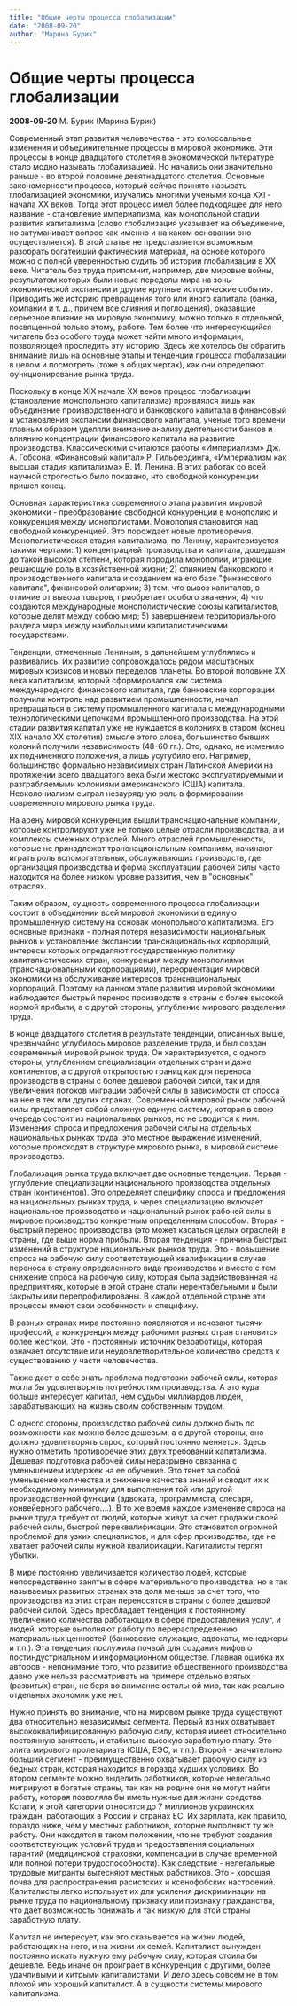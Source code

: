 ```yaml
---
title: "Общие черты процесса глобализации"
date: "2008-09-20"
author: "Марина Бурик"
---
```


# Общие черты процесса глобализации

**2008-09-20** М. Бурик (Марина Бурик)

Современный этап развития человечества - это колоссальные изменения и объединительные процессы в мировой экономике. Эти процессы в конце двадцатого столетия в экономической литературе стало модно называть глобализацией. Но начались они значительно раньше - во второй половине девятнадцатого столетия. Основные закономерности процесса, который сейчас принято называть глобализацией экономики, изучались многими учеными конца ХXІ ­ начала XX веков. Тогда этот процесс имел более подходящее для него название - становление империализма, как монопольной стадии развития капитализма (слово глобализация указывает на объединение, но затуманивает вопрос как именно и на каком основании оно осуществляется). В этой статье не представляется возможным разобрать богатейший фактический материал, на основе которого можно с полной уверенностью судить об истории глобализации в ХХ веке. Читатель без труда припомнит, например, две мировые войны, результатом которых были новые переделы мира на зоны экономической экспансии и другие крупные исторические события. Приводить же историю превращения того или иного капитала (банка, компании и т. д., причем все слияния и поглощения), оказавшие серьезное влияние на мировую экономику, можно только в отдельной, посвященной только этому, работе. Тем более что интересующийся читатель без особого труда может найти много информации, позволяющей проследить эту историю. Здесь же хотелось бы обратить внимание лишь на основные этапы и тенденции процесса глобализации в целом и посмотреть (тоже в общих чертах), как они определяют функционирование рынка труда.

Поскольку в конце ХIX начале XX веков процесс глобализации (становление монопольного капитализма) проявлялся лишь как объединение производственного и банковского капитала в финансовый и установления экспансии финансового капитала, ученые того времени главным образом уделяли внимание анализу деятельности банков и влиянию концентрации финансового капитала на развитие производства. Классическими считаются работы «Империализм» Дж. А. Гобсона, «Финансовый капитал» Р. Гильфердинга, «Империализм как высшая стадия капитализма» В. И. Ленина. В этих работах со всей научной строгостью было показано, что свободной конкуренции пришел конец.

Основная характеристика современного этапа развития мировой экономики - преобразование свободной конкуренции в монополию и конкуренция между монополистами. Монополия становится над свободной конкуренцией. Это порождает новые противоречия. Монополистическая стадия капитализма, по Ленину, характеризуется такими чертами: 1) концентрацией производства и капитала, дошедшая до такой высокой степени, которая породила монополии, играющие решающую роль в хозяйственной жизни; 2) слиянием банковского и производственного капитала и созданием на его базе "финансового капитала", финансовой олигархии; 3) тем, что вывоз капиталов, в отличие от вывоза товаров, приобретает особого значения; 4) что создаются международные монополистические союзы капиталистов, которые делят между собою мир; 5) завершением территориального раздела мира между наибольшими капиталистическими государствами.

Тенденции, отмеченные Лениным, в дальнейшем углублялись и развивались. Их развитие сопровождалось рядом масштабных мировых кризисов и новых переделов планеты. Во второй половине ХХ века капитализм, который сформировался как система международного финансового капитала, где банковские корпорации получили контроль над развитием промышленности, начал превращаться в систему промышленного капитала с международными технологическими цепочками промышленного производства. На этой стадии развития капитал уже не нуждается в колониях в старом (конец ХIХ начало ХХ столетия) смысле этого слова, большинство бывших колоний получили независимость (48-60 гг.). Это, однако, не изменило их подчиненного положения, а лишь усугубило его. Например, большинство формально независимых стран Латинской Америки на протяжении всего двадцатого века были жестоко эксплуатируемыми и разграбляемыми колониями американского (США) капитала. Неоколониализм сыграл незаурядную роль в формировании современного мирового рынка труда.

На арену мировой конкуренции вышли транснациональные компании, которые контролируют уже не только целые отрасли производства, а и комплексы смежных отраслей. Много отраслей промышленности, которые не принадлежат транснациональным компаниям, начинают играть роль вспомогательных, обслуживающих производств, где организация производства и форма эксплуатации рабочей силы часто находится на более низком уровне развития, чем в "основных" отраслях.

Таким образом, сущность современного процесса глобализации состоит в объединении всей мировой экономики в единую промышленную систему на основах монопольного капитализма. Его основные признаки - полная потеря независимости национальных рынков и установление экспансии транснациональных корпораций, интересы которых определяют государственную политику капиталистических стран, конкуренция между монополиями (транснациональными корпорациями), переориентация мировой экономики на обслуживание интересов транснациональных корпораций. Поэтому на данном этапе развития мировой экономики наблюдается быстрый перенос производств в страны с более высокой нормой прибыли, а с другой стороны, углубление мирового разделения труда.

В конце двадцатого столетия в результате тенденций, описанных выше, чрезвычайно углубилось мировое разделение труда, и был создан современный мировой рынок труда. Он характеризуется, с одного стороны, углублением специализации отдельных стран и даже континентов, а с другой ­ открытостью границ как для переноса производств в страны с более дешевой рабочей силой, так и для увеличения потоков миграции рабочей силы в зависимости от спроса на нее в тех или других странах. Современной мировой рынок рабочей силы представляет собой сложную единую систему, которая в свою очередь состоит из национальных рынков, но не сводится к ним. Изменения спроса и предложения рабочей силы на отдельных национальных рынках труда ­ это местное выражение изменений, которые происходят в структуре мирового рынка, в мировой системе производства.

Глобализация рынка труда включает две основные тенденции. Первая - углубление специализации национального производства отдельных стран (континентов). Это определяет специфику спроса и предложения на национальных рынках труда, и через специализацию включает национальное производство и национальный рынок рабочей силы в мировое производство конкретным определенным способом. Вторая - быстрый перенос производства (это может касаться целых отраслей) в страны, где выше норма прибыли. Вторая тенденция - причина быстрых изменений в структуре национальных рынков труда. Это - повышение спроса на рабочую силу соответствующей квалификации в случае переноса в страну определенного вида производства и вместе с тем снижение спроса на рабочую силу, которая была задействованная на предприятиях, которые в этой стране стали нерентабельными и были закрыты или перепрофилированы. В каждой отдельной стране эти процессы имеют свои особенности и специфику.

В разных странах мира постоянно появляются и исчезают тысячи профессий, а конкуренция между рабочими разных стран становится более жесткой. Это - постоянный источник безработицы, которая означает отсутствие или неудовлетворительное количество средств к существованию у части человечества.

Также дает о себе знать проблема подготовки рабочей силы, которая могла бы удовлетворять потребностям производства. А это куда больше интересует капитал, чем судьбы миллиардов людей, зарабатывающих на жизнь своим собственным трудом.

С одного стороны, производство рабочей силы должно быть по возможности как можно более дешевым, а с другой стороны, оно должно удовлетворять спрос, который постоянно меняется. Здесь нужно отметить противоречие этих двух требований капитализма. Дешевая подготовка рабочей силы неразрывно связанна с уменьшением издержек на ее обучение. Это тянет за собой уменьшение количества и снижение качества знаний и сводит их к необходимому минимуму для выполнения той или другой производственной функции (адвоката, программиста, слесаря, конвейерного рабочего....). В то же время каждое изменение спроса на рынке труда требует от людей, которые живут за счет продажи своей рабочей силы, быстрой переквалификации. Это становится огромной проблемой для узких специалистов, и для сфер производства, где не хватает рабочей силы нужной квалификации. Капиталисты терпят убытки.

В мире постоянно увеличивается количество людей, которые непосредственно заняты в сфере материального производства, но в так называемых развитых странах эта доля меньше за счет того, что производства из этих стран переносятся в страны с более дешевой рабочей силой. Здесь преобладает тенденция к постоянному увеличению количества работающих в сфере предоставления услуг, и людей, которые выполняют работу по перераспределению материальных ценностей (банковские служащие, адвокаты, менеджеры и т.п.). Эта тенденция послужила почвой для создания мифов о постиндустриальном и информационном обществе. Главная ошибка их авторов - непонимание того, что развитие общественного производства давно уже нельзя рассматривать на примере отдельно взятых (развитых) стран, не беря во внимание остальной мир, так как реально отдельных экономик уже нет.

Нужно принять во внимание, что на мировом рынке труда существуют два относительно независимых сегмента. Первый из них охватывает высококвалифицированную рабочую силу, которая имеет относительно постоянную занятость, и стабильно высокую заработную плату. Это - элита мирового пролетариата (США, ЕЭС, и т.п.). Второй - значительно больший сегмент - преимущественно охватывает рабочую силу из бедных стран, которая находится в горазда худших условиях. Во втором сегменте можно выделить работников, которые нелегально мигрируют в богатые страны, так как на родине они не могут найти работу, которая позволяла бы иметь нужные для жизни средства. Кстати, к этой категории относится до 7 миллионов украинских граждан, работающих в России и странах ЕС. Их зарплата, как правило, гораздо ниже, чем у местных работников, которые выполняют ту же работу. Они находятся в таком положении, что не требуют создания соответствующих условий труда и предоставления социальных гарантий (медицинской страховки, компенсации в случае временной или полной потери трудоспособности). Как следствие - нелегальные трудовые мигранты вытесняют местных работников. Это - хорошая почва для распространения расистских и ксенофобских настроений. Капиталисты легко использует их для усиления дискриминации на рынке труда по национальному признаку или признаку гражданства, что дает возможность понижать и так низкую для этой страны заработную плату.

Капитал не интересует, как это сказывается на жизни людей, работающих на него, и на жизни их семей. Капиталист вынужден постоянно искать нужную ему рабочую силу, которая стоила бы дешевле. Ведь иначе он проиграет в конкуренции с другими, более удачливыми и хитрыми капиталистами. И дело здесь совсем не в том плохой или хороший капиталист. А в сущности системы мирового капитализма.